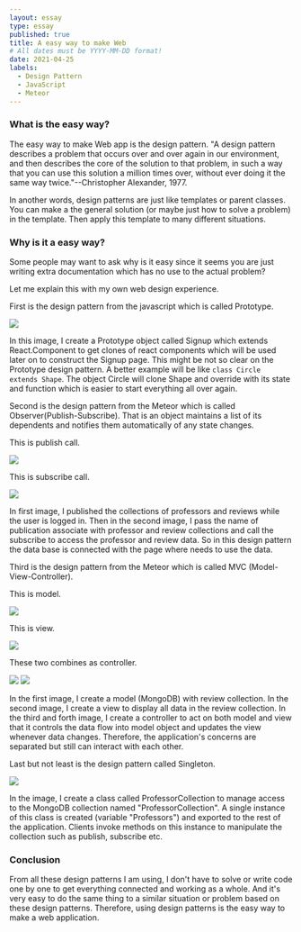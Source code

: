 ```yaml
---
layout: essay
type: essay
published: true
title: A easy way to make Web
# All dates must be YYYY-MM-DD format!
date: 2021-04-25
labels:
  - Design Pattern
  - JavaScript 
  - Meteor
---
```


<h3>What is the easy way?</h3>

The easy way to make Web app is the design pattern. "A design pattern describes a problem that occurs over and over again in our environment, and then describes the core of the solution to that problem, in such a way that you can use this solution  a million times over, without ever doing it the same way twice."--Christopher Alexander, 1977.

In another words, design patterns are just like templates or parent classes. You can make a the general solution (or maybe just how to solve a problem) in the template. Then apply this template to many different situations.

<h3>Why is it a easy way?</h3>

Some people may want to ask why is it easy since it seems you are just writing extra documentation which has no use to the actual problem?

Let me explain this with my own web design experience. 

First is the design pattern from the javascript which is called Prototype.

<img class="ui image" src="../images/prototype.png">

In this image, I create a Prototype object called Signup which extends React.Component to get clones of react components which will be used later on to construct the Signup page. This might be not so clear on the Prototype design pattern. A better example will be like `class Circle extends Shape`. The object Circle will clone Shape and override with its state and function which is easier to start everything all over again.

Second is the design pattern from the Meteor which is called Observer(Publish-Subscribe). That is an object maintains a list of its dependents and notifies them automatically of any state changes.

This is publish call.

<img class="ui image" src="../images/observer.png">

This is subscribe call.

<img class="ui image" src="../images/subscribe.png">


In first image, I published the collections of professors and reviews while the user is logged in. Then in the second image, I pass the name of publication associate with professor and review collections and call the subscribe to access the professor and review data. So in this design pattern the data base is connected with the page where needs to use the data.

Third is the design pattern from the Meteor which is called MVC (Model-View-Controller).

This is model.

<img class="ui image" src="../images/model.png">

This is view.

<img class="ui image" src="../images/view.png">

These two combines as controller.

<img class="ui image" src="../images/controller.png">

<img class="ui image" src="../images/controller2.png">

In the first image, I create a model (MongoDB) with review collection. In the second image, I create a view to display all data in the review collection. In the third and forth image, I create a controller to act on both model and view that it controls the data flow into model object and updates the view whenever data changes. Therefore, the application's concerns are separated but still can interact with each other.

Last but not least is the design pattern called Singleton.

<img class="ui image" src="../images/singleton.png">

In the image, I create a class called ProfessorCollection to manage access to the MongoDB collection named "ProfessorCollection". A single instance of this class is created (variable "Professors") and exported to the rest of the application. Clients invoke methods on this instance to manipulate the collection such as publish, subscribe etc.

<h3>Conclusion</h3>

From all these design patterns I am using, I don't have to solve or write code one by one to get everything connected and working as a whole. And it's very easy to do the same thing to a similar situation or problem based on these design patterns. Therefore, using design patterns is the easy way to make a web application.